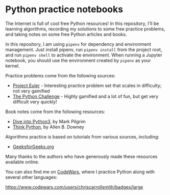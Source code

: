 # Python practice notebooks

The Internet is full of cool free Python resources! In this repository, I'll be learning algorithms, recording my solutions to some free practice problems, and taking notes on some free Python articles and books.

In this repository, I am using `pipenv` for dependency and environment management. Just install pipenv, run `pipenv install` from the project root, and run `pipenv shell` to activate the environment. When running a Jupyter notebook, you should use the environment created by `pipenv` as your kernel.

Practice problems come from the following sources:

- [Project Euler](https://projecteuler.net/) - Interesting practice problem set that scales in difficulty; not very gamified
- [The Python Challenge](http://www.pythonchallenge.com/) - Highly gamified and a lot of fun, but get very difficult very quickly!

Book notes come from the following resources:

- [Dive into Python3](https://diveintopython3.problemsolving.io/), by Mark Pilgrim
- [Think Python](https://greenteapress.com/wp/think-python-2e/), by Allen B. Downey

Algorithms practice is based on tutorials from various sources, including:

- [GeeksforGeeks.org](https://www.geeksforgeeks.org/)

Many thanks to the authors who have generously made these resources available online.

You can also find me on [CodeWars](https://www.codewars.com/users/chriscarrollsmith), where I practice Python along with several other languages:

https://www.codewars.com/users/chriscarrollsmith/badges/large